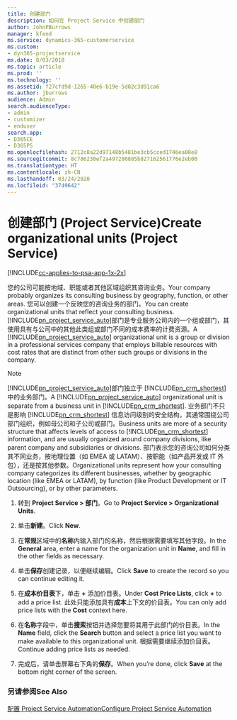 ```yaml
---
title: 创建部门
description: 如何在 Project Service 中创建部门
author: JohnPBurrows
manager: kfend
ms.service: dynamics-365-customerservice
ms.custom:
- dyn365-projectservice
ms.date: 8/03/2018
ms.topic: article
ms.prod: ''
ms.technology: ''
ms.assetid: f27cfd9d-1265-40e6-b19e-5d02c3d91ca6
ms.author: jburrows
audience: Admin
search.audienceType:
- admin
- customizer
- enduser
search.app:
- D365CE
- D365PS
ms.openlocfilehash: 2712c8a22d97148b5481be3cb5cced1746ea08e8
ms.sourcegitcommit: 8c786230ef2a497280885b827162561776e2eb00
ms.translationtype: HT
ms.contentlocale: zh-CN
ms.lasthandoff: 03/24/2020
ms.locfileid: "3749642"
---
```

# <a name="create-organizational-units-project-service"></a><span data-ttu-id="3f8ac-103">创建部门 (Project Service)</span><span class="sxs-lookup"><span data-stu-id="3f8ac-103">Create organizational units (Project Service)</span></span>

[!INCLUDE[cc-applies-to-psa-app-1x-2x](../includes/cc-applies-to-psa-app-1x-2x.md)]

<span data-ttu-id="3f8ac-104">您的公司可能按地域、职能或者其他区域组织其咨询业务。</span><span class="sxs-lookup"><span data-stu-id="3f8ac-104">Your company probably organizes its consulting business by geography, function, or other areas.</span></span> <span data-ttu-id="3f8ac-105">您可以创建一个反映您的咨询业务的部门。</span><span class="sxs-lookup"><span data-stu-id="3f8ac-105">You can create organizational units that reflect your consulting business.</span></span> <span data-ttu-id="3f8ac-106">[!INCLUDE[pn_project_service_auto](../includes/pn-project-service-auto.md)]部门是专业服务公司内的一个组或部门，其使用具有与公司中的其他此类组或部门不同的成本费率的计费资源。</span><span class="sxs-lookup"><span data-stu-id="3f8ac-106">A [!INCLUDE[pn_project_service_auto](../includes/pn-project-service-auto.md)] organizational unit is a group or division in a professional services company that employs billable resources with cost rates that are distinct from other such groups or divisions in the company.</span></span>  
  
> [!NOTE]
>  <span data-ttu-id="3f8ac-107">[!INCLUDE[pn_project_service_auto](../includes/pn-project-service-auto.md)]部门独立于 [!INCLUDE[pn_crm_shortest](../includes/pn-crm-shortest.md)] 中的业务部门。</span><span class="sxs-lookup"><span data-stu-id="3f8ac-107">A [!INCLUDE[pn_project_service_auto](../includes/pn-project-service-auto.md)] organizational unit is separate from a business unit in [!INCLUDE[pn_crm_shortest](../includes/pn-crm-shortest.md)].</span></span> <span data-ttu-id="3f8ac-108">业务部门不只是影响 [!INCLUDE[pn_crm_shortest](../includes/pn-crm-shortest.md)] 信息访问级别的安全结构，其通常围绕公司部门组织，例如母公司和子公司或部门。</span><span class="sxs-lookup"><span data-stu-id="3f8ac-108">Business units are more of a security structure that affects levels of access to [!INCLUDE[pn_crm_shortest](../includes/pn-crm-shortest.md)] information, and are usually organized around company divisions, like parent company and subsidiaries or divisions.</span></span> <span data-ttu-id="3f8ac-109">部门表示您的咨询公司如何分类其不同业务，按地理位置（如 EMEA 或 LATAM）、按职能（如产品开发或 IT 外包），还是按其他参数。</span><span class="sxs-lookup"><span data-stu-id="3f8ac-109">Organizational units represent how your consulting company categorizes its different businesses, whether by geographic location (like EMEA or LATAM), by function (like Product Development or IT Outsourcing), or by other parameters.</span></span>  
  
1.  <span data-ttu-id="3f8ac-110">转到 **Project Service > 部门**。</span><span class="sxs-lookup"><span data-stu-id="3f8ac-110">Go to **Project Service > Organizational Units**.</span></span>  
  
2.  <span data-ttu-id="3f8ac-111">单击**新建**。</span><span class="sxs-lookup"><span data-stu-id="3f8ac-111">Click **New**.</span></span>  
  
3.  <span data-ttu-id="3f8ac-112">在**常规**区域中的**名称**内输入部门的名称，然后根据需要填写其他字段。</span><span class="sxs-lookup"><span data-stu-id="3f8ac-112">In the **General** area, enter a name for the organization unit in **Name**, and fill in the other fields as necessary.</span></span>  
  
4.  <span data-ttu-id="3f8ac-113">单击**保存**创建记录，以便继续编辑。</span><span class="sxs-lookup"><span data-stu-id="3f8ac-113">Click **Save** to create the record so you can continue editing it.</span></span>  
  
5.  <span data-ttu-id="3f8ac-114">在**成本价目表**下，单击 **+** 添加价目表。</span><span class="sxs-lookup"><span data-stu-id="3f8ac-114">Under **Cost Price Lists**, click **+** to add a price list.</span></span> <span data-ttu-id="3f8ac-115">此处只能添加具有**成本**上下文的价目表。</span><span class="sxs-lookup"><span data-stu-id="3f8ac-115">You can only add price lists with the **Cost** context here.</span></span>  
  
6.  <span data-ttu-id="3f8ac-116">在**名称**字段中，单击**搜索**按钮并选择您要将其用于此部门的价目表。</span><span class="sxs-lookup"><span data-stu-id="3f8ac-116">In the **Name** field, click the **Search** button and select a price list you want to make available to this organizational unit.</span></span> <span data-ttu-id="3f8ac-117">根据需要继续添加价目表。</span><span class="sxs-lookup"><span data-stu-id="3f8ac-117">Continue adding price lists as needed.</span></span>  
  
7.  <span data-ttu-id="3f8ac-118">完成后，请单击屏幕右下角的**保存**。</span><span class="sxs-lookup"><span data-stu-id="3f8ac-118">When you’re done, click **Save** at the bottom right corner of the screen.</span></span>  
  
### <a name="see-also"></a><span data-ttu-id="3f8ac-119">另请参阅</span><span class="sxs-lookup"><span data-stu-id="3f8ac-119">See Also</span></span>  
 [<span data-ttu-id="3f8ac-120">配置 Project Service Automation</span><span class="sxs-lookup"><span data-stu-id="3f8ac-120">Configure Project Service Automation</span></span>](../project-service/configure.md)
